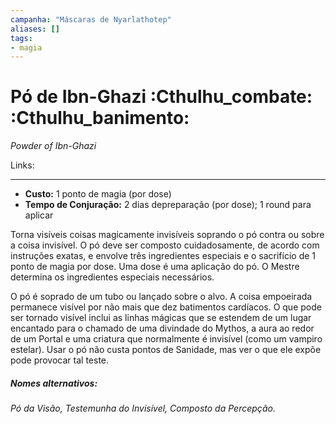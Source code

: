 ```yaml
---
campanha: "Máscaras de Nyarlathotep"
aliases: []
tags: 
- magia
---
```


# Pó de Ibn-Ghazi :Cthulhu_combate: :Cthulhu_banimento:
_Powder of Ibn-Ghazi_

Links:

---
-  **Custo:** 1 ponto de magia (por dose)
- **Tempo de Conjuração:** 2 dias depreparação (por dose); 1 round para aplicar

Torna visíveis coisas magicamente invisíveis soprando o pó contra ou sobre a coisa invisível. O pó deve ser composto cuidadosamente, de acordo com instruções exatas, e envolve três ingredientes especiais e o sacrifício de 1 ponto de magia por dose. Uma dose é uma aplicação do pó. O Mestre determina os ingredientes especiais necessários. 

O pó é soprado de um tubo ou lançado sobre o alvo. A coisa empoeirada permanece visível por não mais que dez batimentos cardíacos. O que pode ser tornado visível inclui as linhas mágicas que se estendem de um lugar encantado para o chamado de uma divindade do Mythos, a aura ao redor de um Portal e uma criatura que normalmente é invisível (como um vampiro estelar). Usar o pó não custa pontos de Sanidade, mas ver o que ele expõe pode provocar tal teste.

##### Nomes alternativos: 
*Pó da Visão, Testemunha do Invisível, Composto da Percepção.*